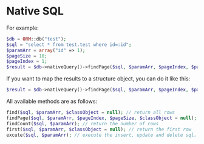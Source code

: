 # Native SQL

For example:

```php
$db = ORM::db("test");
$sql = "select * from test.test where id=:id";
$paramArr = array("id" => 1);
$pageSize = 10;
$pageIndex = 1;
$result = $db->nativeQuery()->findPage($sql, $paramArr, $pageIndex, $pageSizes);
```

If you want to map the results to a structure object, you can do it like this:

```php
$result = $db->nativeQuery()->findPage($sql, $paramArr, $pageIndex, $pageSize, new TestEntity());
```

All available methods are as follows:

```php
find($sql, $paramArr, $classObject = null); // return all rows
findPage($sql, $paramArr, $pageIndex, $pageSize, $classObject = null); // return page result
findCount($sql, $paramArr); // return the number of rows
first($sql, $paramArr, $classObject = null); // return the first row
excute($sql, $paramArr); // execute the insert, update and delete sql， return the number of rows affected.
```
